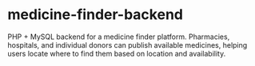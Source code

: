# medicine-finder-backend
PHP + MySQL backend for a medicine finder platform. Pharmacies, hospitals, and individual donors can publish available medicines, helping users locate where to find them based on location and availability.
